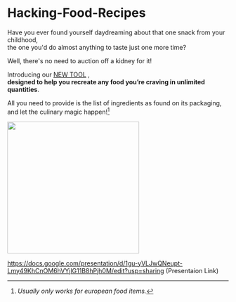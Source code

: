 # Hacking-Food-Recipes

Have you ever found yourself daydreaming about that one snack from your childhood,  
the one you'd do almost anything to taste just one more time?  

Well, there's no need to auction off a kidney for it! 

Introducing our [NEW TOOL](http://mlv1icgppb242zlj.myfritz.net:8000/) ,  
**designed to help you recreate any food you’re craving in unlimited quantities**.  

All you need to provide is the list of ingredients as found on its packaging, and let the culinary magic happen![^1]



<img src="https://github.com/EmWhyy/Hacking-Food-Recipes/assets/116734657/f0a0ddf3-5a3c-4375-af9b-a12fa96c2c8c" width="300" height="300">  


[^1]:  _Usually only works for european food items._   

https://docs.google.com/presentation/d/1gu-yVLJwQNeupt-Lmy49KhCnOM6hVYjlG11B8hPjh0M/edit?usp=sharing
(Presentaion Link)
